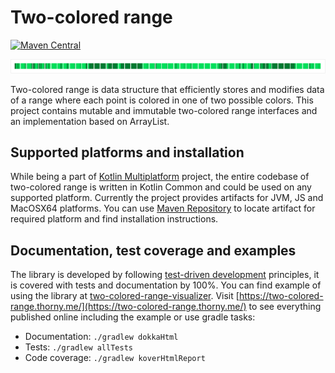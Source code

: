 # Two-colored range

[![Maven Central](https://img.shields.io/maven-central/v/me.thorny/two-colored-range)](https://mvnrepository.com/artifact/me.thorny)

![Two-colored range visualisation example](visualization-example.png)

Two-colored range is data structure that efficiently stores and modifies data of a range where each point is colored in one of two possible colors. This project contains mutable and immutable two-colored range interfaces and an implementation based on ArrayList.

## Supported platforms and installation

While being a part of [Kotlin Multiplatform](https://kotlinlang.org/docs/multiplatform.html) project, the entire codebase of two-colored range is written in Kotlin Common and could be used on any supported platform. Currently the project provides artifacts for JVM, JS and MacOSX64 platforms. You can use [Maven Repository](https://mvnrepository.com/artifact/me.thorny) to locate artifact for required platform and find installation instructions.

## Documentation, test coverage and examples

The library is developed by following [test-driven development](https://en.wikipedia.org/wiki/Test-driven_development) principles, it is covered with tests and documentation by 100%. You can find example of using the library at [two-colored-range-visualizer](https://github.com/thorny-thorny/two-colored-range-visualizer). Visit [https://two-colored-range.thorny.me/](https://two-colored-range.thorny.me/) to see everything published online including the example or use gradle tasks:

- Documentation: `./gradlew dokkaHtml`
- Tests: `./gradlew allTests`
- Code coverage: `./gradlew koverHtmlReport`
